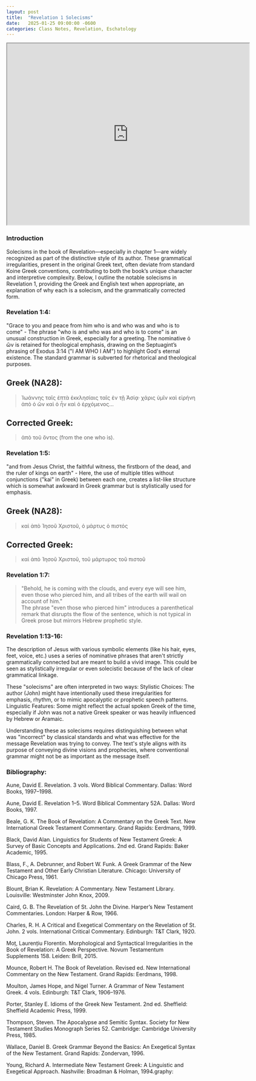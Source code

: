 ```yaml
---
layout: post
title:  "Revelation 1 Solecisms"
date:   2025-01-25 09:00:00 -0600
categories: Class Notes, Revelation, Eschatology
---
```


<iframe src="https://drive.google.com/file/d/1OMwKY94iPj5BEQDo8G7DfCjS5rib4SHY/preview" width="640" height="480" allow="autoplay"></iframe>


### Introduction
Solecisms in the book of Revelation—especially in chapter 1—are widely recognized as part of the distinctive style of its author. These grammatical irregularities, present in the original Greek text, often deviate from standard Koine Greek conventions, contributing to both the book’s unique character and interpretive complexity. Below, I outline the notable solecisms in Revelation 1, providing the Greek and English text when appropriate, an explanation of why each is a solecism, and the grammatically corrected form.

### Revelation 1:4:
"Grace to you and peace from him who is and who was and who is to come" - The phrase "who is and who was and who is to come" is an unusual construction in Greek, especially for a greeting. The nominative ὁ ὢν is retained for theological emphasis, drawing on the Septuagint’s phrasing of Exodus 3:14 ("I AM WHO I AM") to highlight God's eternal existence. The standard grammar is subverted for rhetorical and theological purposes.

## Greek (NA28):
>Ἰωάννης ταῖς ἑπτὰ ἐκκλησίαις ταῖς ἐν τῇ Ἀσίᾳ· χάρις ὑμῖν καὶ εἰρήνη ἀπὸ ὁ ὢν καὶ ὁ ἦν καὶ ὁ ἐρχόμενος...

## Corrected Greek: 
>ἀπὸ τοῦ ὄντος (from the one who is).

### Revelation 1:5:
"and from Jesus Christ, the faithful witness, the firstborn of the dead, and the ruler of kings on earth" - Here, the use of multiple titles without conjunctions ("kai" in Greek) between each one, creates a list-like structure which is somewhat awkward in Greek grammar but is stylistically used for emphasis.

## Greek (NA28):
>καὶ ἀπὸ Ἰησοῦ Χριστοῦ, ὁ μάρτυς ὁ πιστός

## Corrected Greek:
>καὶ ἀπὸ Ἰησοῦ Χριστοῦ, τοῦ μάρτυρος τοῦ πιστοῦ

### Revelation 1:7:
>"Behold, he is coming with the clouds, and every eye will see him, even those who pierced him, and all tribes of the earth will wail on account of him."  
The phrase "even those who pierced him" introduces a parenthetical remark that disrupts the flow of the sentence, which is not typical in Greek prose but mirrors Hebrew prophetic style.

### Revelation 1:13-16:
The description of Jesus with various symbolic elements (like his hair, eyes, feet, voice, etc.) uses a series of nominative phrases that aren't strictly grammatically connected but are meant to build a vivid image. This could be seen as stylistically irregular or even solecistic because of the lack of clear grammatical linkage.

These "solecisms" are often interpreted in two ways:
Stylistic Choices: The author (John) might have intentionally used these irregularities for emphasis, rhythm, or to mimic apocalyptic or prophetic speech patterns.
Linguistic Features: Some might reflect the actual spoken Greek of the time, especially if John was not a native Greek speaker or was heavily influenced by Hebrew or Aramaic.

Understanding these as solecisms requires distinguishing between what was "incorrect" by classical standards and what was effective for the message Revelation was trying to convey. The text's style aligns with its purpose of conveying divine visions and prophecies, where conventional grammar might not be as important as the message itself.

### Bibliography:
Aune, David E. Revelation. 3 vols. Word Biblical Commentary. Dallas: Word Books, 1997–1998.

Aune, David E. Revelation 1–5. Word Biblical Commentary 52A. Dallas: Word Books, 1997.

Beale, G. K. The Book of Revelation: A Commentary on the Greek Text. New International Greek Testament Commentary. Grand Rapids: Eerdmans, 1999.

Black, David Alan. Linguistics for Students of New Testament Greek: A Survey of Basic Concepts and Applications. 2nd ed. Grand Rapids: Baker Academic, 1995.

Blass, F., A. Debrunner, and Robert W. Funk. A Greek Grammar of the New Testament and Other Early Christian Literature. Chicago: University of Chicago Press, 1961.

Blount, Brian K. Revelation: A Commentary. New Testament Library. Louisville: Westminster John Knox, 2009.

Caird, G. B. The Revelation of St. John the Divine. Harper’s New Testament Commentaries. London: Harper & Row, 1966.

Charles, R. H. A Critical and Exegetical Commentary on the Revelation of St. John. 2 vols. International Critical Commentary. Edinburgh: T&T Clark, 1920.

Moț, Laurențiu Florentin. Morphological and Syntactical Irregularities in the Book of Revelation: A Greek Perspective. Novum Testamentum Supplements 158. Leiden: Brill, 2015.

Mounce, Robert H. The Book of Revelation. Revised ed. New International Commentary on the New Testament. Grand Rapids: Eerdmans, 1998.

Moulton, James Hope, and Nigel Turner. A Grammar of New Testament Greek. 4 vols. Edinburgh: T&T Clark, 1906–1976.

Porter, Stanley E. Idioms of the Greek New Testament. 2nd ed. Sheffield: Sheffield Academic Press, 1999.

Thompson, Steven. The Apocalypse and Semitic Syntax. Society for New Testament Studies Monograph Series 52. Cambridge: Cambridge University Press, 1985.

Wallace, Daniel B. Greek Grammar Beyond the Basics: An Exegetical Syntax of the New Testament. Grand Rapids: Zondervan, 1996.

Young, Richard A. Intermediate New Testament Greek: A Linguistic and Exegetical Approach. Nashville: Broadman & Holman, 1994.graphy:


<script src="https://www.biblegateway.com/public/link-to-us/tooltips/bglinks.js" type="text/javascript"></script>
<script type="text/javascript">
BGLinks.version = "ESV";
BGLinks.linkVerses();
</script>
